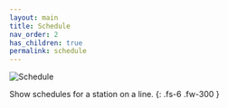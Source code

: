 ```yaml
---
layout: main
title: Schedule
nav_order: 2
has_children: true
permalink: schedule
---
```


<img class="img-title" src="/navitia_sdk_docs/assets/img/schedule.svg" alt="Schedule">

Show schedules for a station on a line.
{: .fs-6 .fw-300 }
